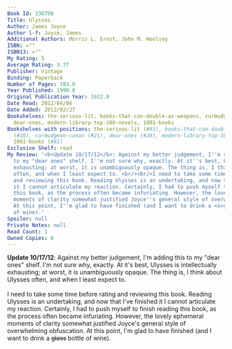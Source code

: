```yaml
---
Book Id: 338798
Title: Ulysses
Author: James Joyce
Author l-f: Joyce, James
Additional Authors: Morris L. Ernst, John M. Woolsey
ISBN: =""
ISBN13: =""
My Rating: 5
Average Rating: 3.77
Publisher: Vintage
Binding: Paperback
Number of Pages: 783.0
Year Published: 1990.0
Original Publication Year: 1922.0
Date Read: 2012/04/06
Date Added: 2012/02/27
Bookshelves: the-serious-lit, books-that-can-double-as-weapons, curmudgeon-canon,
  dear-ones, modern-library-top-100-novels, 1001-books
Bookshelves with positions: the-serious-lit (#93), books-that-can-double-as-weapons
  (#18), curmudgeon-canon (#21), dear-ones (#28), modern-library-top-100-novels (#1),
  1001-books (#81)
Exclusive Shelf: read
My Review: '<b>Update 10/17/12</b>: Against my better judgement, I''m adding this
  to my "dear ones" shelf. I''m not sure why, exactly. At it''s best, Ulysses is intellectually
  exhausting; at worst, it is unambiguously opaque. The thing is, I think about Ulysses
  often, and when I least expect to. <br/><br/>I need to take some time before rating
  and reviewing this book. Reading Ulysses is an undertaking, and now that I''ve finished
  it I cannot articulate my reaction. Certainly, I had to push myself to finish reading
  this book, as the process often became infuriating. However, the lovely ephemeral
  moments of clarity somewhat justified Joyce''s general style of overwhelming obfuscation.
  At this point, I''m glad to have finished (and I want to drink a <s>glass</s> bottle
  of wine).'
Spoiler: null
Private Notes: null
Read Count: 1
Owned Copies: 0
---
```


<b>Update 10/17/12</b>: Against my better judgement, I'm adding this to my "dear ones" shelf. I'm not sure why, exactly. At it's best, Ulysses is intellectually exhausting; at worst, it is unambiguously opaque. The thing is, I think about Ulysses often, and when I least expect to. <br/><br/>I need to take some time before rating and reviewing this book. Reading Ulysses is an undertaking, and now that I've finished it I cannot articulate my reaction. Certainly, I had to push myself to finish reading this book, as the process often became infuriating. However, the lovely ephemeral moments of clarity somewhat justified Joyce's general style of overwhelming obfuscation. At this point, I'm glad to have finished (and I want to drink a <s>glass</s> bottle of wine).